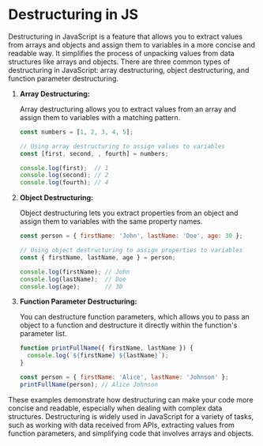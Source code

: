 # Destructuring in JS

Destructuring in JavaScript is a feature that allows you to extract values from arrays and objects and assign them to variables in a more concise and readable way. It simplifies the process of unpacking values from data structures like arrays and objects. There are three common types of destructuring in JavaScript: array destructuring, object destructuring, and function parameter destructuring.

1. **Array Destructuring:**

   Array destructuring allows you to extract values from an array and assign them to variables with a matching pattern.

   ```javascript
   const numbers = [1, 2, 3, 4, 5];

   // Using array destructuring to assign values to variables
   const [first, second, , fourth] = numbers;

   console.log(first);  // 1
   console.log(second); // 2
   console.log(fourth); // 4
   ```

2. **Object Destructuring:**

   Object destructuring lets you extract properties from an object and assign them to variables with the same property names.

   ```javascript
   const person = { firstName: 'John', lastName: 'Doe', age: 30 };

   // Using object destructuring to assign properties to variables
   const { firstName, lastName, age } = person;

   console.log(firstName); // John
   console.log(lastName);  // Doe
   console.log(age);       // 30
   ```

3. **Function Parameter Destructuring:**

   You can destructure function parameters, which allows you to pass an object to a function and destructure it directly within the function's parameter list.

   ```javascript
   function printFullName({ firstName, lastName }) {
     console.log(`${firstName} ${lastName}`);
   }

   const person = { firstName: 'Alice', lastName: 'Johnson' };
   printFullName(person); // Alice Johnson
   ```

These examples demonstrate how destructuring can make your code more concise and readable, especially when dealing with complex data structures. Destructuring is widely used in JavaScript for a variety of tasks, such as working with data received from APIs, extracting values from function parameters, and simplifying code that involves arrays and objects.